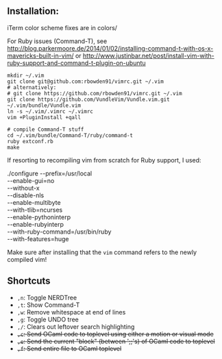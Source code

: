 ## Installation:

iTerm color scheme fixes are in colors/

For Ruby issues (Command-T), see http://blog.parkermoore.de/2014/01/02/installing-command-t-with-os-x-mavericks-built-in-vim/ or http://www.justinbar.net/post/install-vim-with-ruby-support-and-command-t-plugin-on-ubuntu

    mkdir ~/.vim
    git clone git@github.com:rbowden91/vimrc.git ~/.vim
    # alternatively:
    # git clone https://github.com/rbowden91/vimrc.git ~/.vim
    git clone https://github.com/VundleVim/Vundle.vim.git ~/.vim/bundle/Vundle.vim
    ln -s ~/.vim/.vimrc ~/.vimrc
    vim +PluginInstall +qall

    # compile Command-T stuff
    cd ~/.vim/bundle/Command-T/ruby/command-t
    ruby extconf.rb
    make

If resorting to recompiling vim from scratch for Ruby support, I used:

  ./configure --prefix=/usr/local \
    --enable-gui=no \
    --without-x \
    --disable-nls \
    --enable-multibyte \
    --with-tlib=ncurses \
    --enable-pythoninterp \
    --enable-rubyinterp \
    --with-ruby-command=/usr/bin/ruby \
    --with-features=huge

Make sure after installing that the `vim` command refers to the newly compiled vim!



## Shortcuts

* `,n`: Toggle NERDTree
* `,t`: Show Command-T
* `,w`: Remove whitespace at end of lines
* `,g`: Toggle UNDO tree
* `,/`: Clears out leftover search highlighting
* ~~`,c`: Send OCaml code to toplevel using either a motion or visual mode~~
* ~~`,e`: Send the current "block" (between ';;'s) of OCaml code to toplevel~~
* ~~`,f`: Send entire file to OCaml toplevel~~
